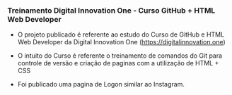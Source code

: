 ### Treinamento Digital Innovation One - Curso GitHub + HTML Web Developer

- O projeto publicado é referente ao estudo do Curso de GitHub e HTML Web Developer da Digital Innovation One (https://digitalinnovation.one)

- O intuito do Curso é referente o treinamento de comandos do Git para controle de versão e criação de paginas com a utilização de HTML + CSS 

-  Foi publicado uma pagina de Logon similar ao Instagram.
